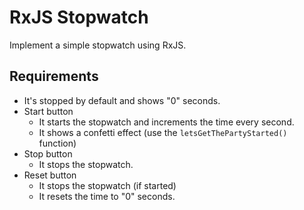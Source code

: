 # RxJS Stopwatch

Implement a simple stopwatch using RxJS.

## Requirements

- It's stopped by default and shows "0" seconds.
- Start button
  - It starts the stopwatch and increments the time every second.
  - It shows a confetti effect (use the `letsGetThePartyStarted()` function)
- Stop button
  - It stops the stopwatch.
- Reset button
  - It stops the stopwatch (if started)
  - It resets the time to "0" seconds.
